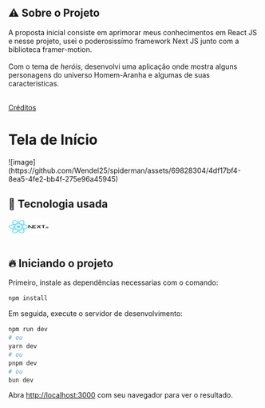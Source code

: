 ## ⚠️ Sobre o Projeto

  A proposta inicial consiste em aprimorar meus conhecimentos em React JS e nesse projeto, usei o poderosissímo framework Next JS junto com a biblioteca framer-motion. <br><br>
  Com o tema de <em>heróis</em>, desenvolvi uma aplicação onde mostra alguns personagens do universo Homem-Aranha e algumas de suas caracteristicas.<br><br>

  <a href="https://www.youtube.com/watch?v=FRdES4ZmxXI" target="_blank">Créditos</a>

  <h1>Tela de Início</h1>
  ![image](https://github.com/Wendel25/spiderman/assets/69828304/4df17bf4-8ea5-4fe2-bb4f-275e96a45945)



## 🤖​ Tecnologia usada

<div style="display: flex;">
  <img height="30" width="40" src="https://raw.githubusercontent.com/devicons/devicon/master/icons/react/react-original.svg">
  <img height="30" width="40" src="https://raw.githubusercontent.com/devicons/devicon/master/icons/nextjs/nextjs-original-wordmark.svg">
</div><br>

## 🔥 Iniciando o projeto

Primeiro, instale as dependências necessarias com o comando: 

```bash
npm install
```
  
Em seguida, execute o servidor de desenvolvimento:

```bash
npm run dev
# ou
yarn dev
# ou
pnpm dev
# ou
bun dev
```

Abra [http://localhost:3000](http://localhost:3000) com seu navegador para ver o resultado.
